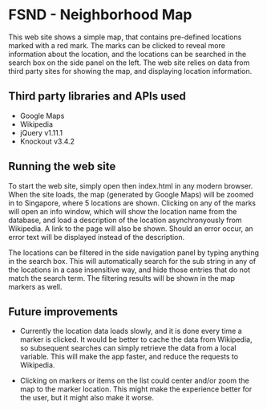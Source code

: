 # FSND - Neighborhood Map

This web site shows a simple map, that contains pre-defined locations marked with a red mark. The marks can be clicked to reveal more information about the location, and the locations can be searched in the search box on the side panel on the left. The web site relies on data from third party sites for showing the map, and displaying location information.

## Third party libraries and APIs used

* Google Maps
* Wikipedia
* jQuery v1.11.1
* Knockout v3.4.2

## Running the web site

To start the web site, simply open then index.html in any modern browser. When the site loads, the map (generated by Google Maps) will be zoomed in to Singapore, where 5 locations are shown. Clicking on any of the marks will open an info window, which will show the location name from the database, and load a description of the location asynchronyously from Wikipedia. A link to the page will also be shown. Should an error occur, an error text will be displayed instead of the description.

The locations can be filtered in the side navigation panel by typing anything in the search box. This will automatically search for the sub string in any of the locations in a case insensitive way, and hide those entries that do not match the search term. The filtering results will be shown in the map markers as well.

## Future improvements

* Currently the location data loads slowly, and it is done every time a marker is clicked. It would be better to cache the data from Wikipedia, so subsequent searches can simply retrieve the data from a local variable. This will make the app faster, and reduce the requests to Wikipedia.

* Clicking on markers or items on the list could center and/or zoom the map to the marker location. This might make the experience better for the user, but it might also make it worse.
